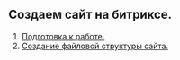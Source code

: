 ## Создаем сайт на битриксе.
1. [Подготовка к работе.](https://github.com/Ozimnadius/bitrix-development/tree/main/%D0%A1%D0%BE%D0%B7%D0%B4%D0%B0%D0%B5%D0%BC%20%D1%81%D0%B0%D0%B9%D1%82%20%D0%BD%D0%B0%20%D0%B1%D0%B8%D1%82%D1%80%D0%B8%D0%BA%D1%81%D0%B5/1.%20%D0%9F%D0%BE%D0%B4%D0%B3%D0%BE%D1%82%D0%BE%D0%B2%D0%BA%D0%B0%20%D0%BA%20%D1%80%D0%B0%D0%B1%D0%BE%D1%82%D0%B5)
2. [Создание файловой структуры сайта.](https://github.com/Ozimnadius/bitrix-development/tree/main/%D0%A1%D0%BE%D0%B7%D0%B4%D0%B0%D0%B5%D0%BC%20%D1%81%D0%B0%D0%B9%D1%82%20%D0%BD%D0%B0%20%D0%B1%D0%B8%D1%82%D1%80%D0%B8%D0%BA%D1%81%D0%B5/2.%20%D0%A1%D0%BE%D0%B7%D0%B4%D0%B0%D0%BD%D0%B8%D0%B5%20%D1%84%D0%B0%D0%B9%D0%BB%D0%BE%D0%B2%D0%BE%D0%B9%20%D1%81%D1%82%D1%80%D1%83%D0%BA%D1%82%D1%83%D1%80%D1%8B%20%D1%81%D0%B0%D0%B9%D1%82%D0%B0)
